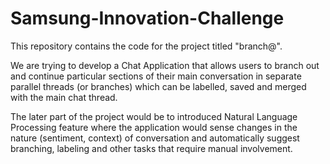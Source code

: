 # Samsung-Innovation-Challenge

This repository contains the code for the project titled "branch@".

We are trying to develop a Chat Application that allows users to branch out and continue particular
sections of their main conversation in separate parallel threads (or branches) which
can be labelled, saved and merged with the main chat thread.

The later part of the project would be to introduced Natural Language Processing feature where the
application would sense changes in the nature (sentiment, context) of conversation
and automatically suggest branching, labeling and other tasks that require manual involvement.
